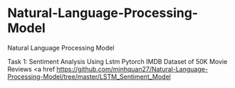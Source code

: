 # Natural-Language-Processing-Model
Natural Language Processing Model

Task 1: Sentiment Analysis Using Lstm Pytorch IMDB Dataset of 50K Movie Reviews
<a href https://github.com/minhquan27/Natural-Language-Processing-Model/tree/master/LSTM_Sentiment_Model

